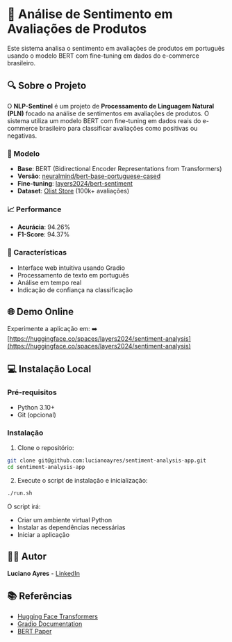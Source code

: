 # 🎯 Análise de Sentimento em Avaliações de Produtos

Este sistema analisa o sentimento em avaliações de produtos em português usando o modelo BERT com fine-tuning em dados do e-commerce brasileiro.

## 🔍 Sobre o Projeto

O **NLP-Sentinel** é um projeto de **Processamento de Linguagem Natural (PLN)** focado na análise de sentimentos em avaliações de produtos. O sistema utiliza um modelo BERT com fine-tuning em dados reais do e-commerce brasileiro para classificar avaliações como positivas ou negativas.

### 🤖 Modelo
- **Base**: BERT (Bidirectional Encoder Representations from Transformers)
- **Versão**: [neuralmind/bert-base-portuguese-cased](https://huggingface.co/neuralmind/bert-base-portuguese-cased)
- **Fine-tuning**: [layers2024/bert-sentiment](https://huggingface.co/layers2024/bert-sentiment)
- **Dataset**: [Olist Store](https://www.kaggle.com/datasets/olistbr/brazilian-ecommerce/data) (100k+ avaliações)

### 📈 Performance
- **Acurácia**: 94.26%
- **F1-Score**: 94.37%

### 📝 Características
- Interface web intuitiva usando Gradio
- Processamento de texto em português
- Análise em tempo real
- Indicação de confiança na classificação

## 🌐 Demo Online

Experimente a aplicação em:
➡️ [https://huggingface.co/spaces/layers2024/sentiment-analysis](https://huggingface.co/spaces/layers2024/sentiment-analysis)

## 💻 Instalação Local

### Pré-requisitos
- Python 3.10+
- Git (opcional)

### Instalação

1. Clone o repositório:
```bash
git clone git@github.com:lucianoayres/sentiment-analysis-app.git
cd sentiment-analysis-app
```

2. Execute o script de instalação e inicialização:
```bash
./run.sh
```

O script irá:
- Criar um ambiente virtual Python
- Instalar as dependências necessárias
- Iniciar a aplicação

## 👨‍💻 Autor

**Luciano Ayres** - [LinkedIn](https://linkedin.com/in/lucianoayres)

## 📚 Referências

- [Hugging Face Transformers](https://huggingface.co/docs/transformers)
- [Gradio Documentation](https://gradio.app/docs/)
- [BERT Paper](https://arxiv.org/abs/1810.04805)